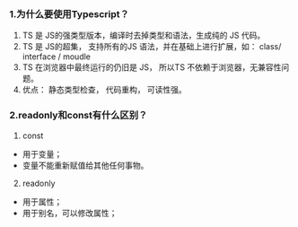 ### 1.为什么要使用Typescript？
1. TS 是 JS的强类型版本，编译时去掉类型和语法，生成纯的 JS 代码。
2. TS 是 JS的超集， 支持所有的JS 语法，并在基础上进行扩展，如： class/ interface / moudle 
3. TS 在浏览器中最终运行的仍旧是 JS， 所以TS 不依赖于浏览器，无兼容性问题。
4. 优点： 静态类型检查， 代码重构， 可读性强。
### 2.readonly和const有什么区别？
1. const
- 用于变量；
- 变量不能重新赋值给其他任何事物。
2. readonly 
- 用于属性；
- 用于别名，可以修改属性；